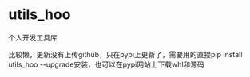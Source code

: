 # utils_hoo
个人开发工具库

比较懒，更新没有上传github，只在pypi上更新了，需要用的直接pip install utils_hoo --upgrade安装，也可以在pypi网站上下载whl和源码
